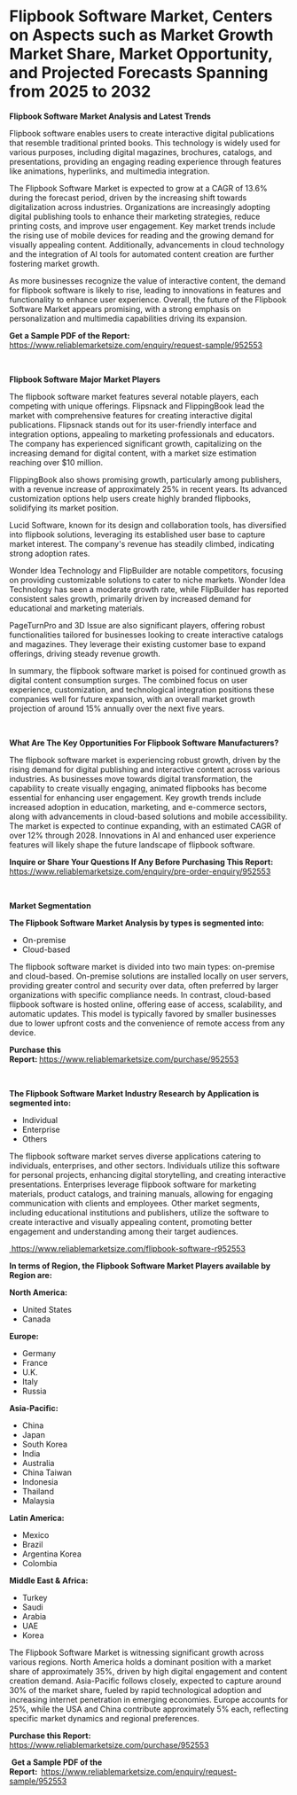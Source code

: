 <p><h1>Flipbook Software Market, Centers on Aspects such as Market Growth Market Share, Market Opportunity, and Projected Forecasts Spanning from 2025 to 2032</h1></p><p><strong>Flipbook Software Market Analysis and Latest Trends</strong></p>
<p><p>Flipbook software enables users to create interactive digital publications that resemble traditional printed books. This technology is widely used for various purposes, including digital magazines, brochures, catalogs, and presentations, providing an engaging reading experience through features like animations, hyperlinks, and multimedia integration. </p><p>The Flipbook Software Market is expected to grow at a CAGR of 13.6% during the forecast period, driven by the increasing shift towards digitalization across industries. Organizations are increasingly adopting digital publishing tools to enhance their marketing strategies, reduce printing costs, and improve user engagement. Key market trends include the rising use of mobile devices for reading and the growing demand for visually appealing content. Additionally, advancements in cloud technology and the integration of AI tools for automated content creation are further fostering market growth. </p><p>As more businesses recognize the value of interactive content, the demand for flipbook software is likely to rise, leading to innovations in features and functionality to enhance user experience. Overall, the future of the Flipbook Software Market appears promising, with a strong emphasis on personalization and multimedia capabilities driving its expansion.</p></p>
<p><strong>Get a Sample PDF of the Report:&nbsp;</strong> <a href="https://www.reliablemarketsize.com/enquiry/request-sample/952553?utm_campaign=3270&utm_medium=2&utm_source=Github&utm_content=ia&utm_term=17042025&utm_id=flipbook-software">https://www.reliablemarketsize.com/enquiry/request-sample/952553</a></p>
<p>&nbsp;</p>
<p><strong>Flipbook Software Major Market Players</strong></p>
<p><p>The flipbook software market features several notable players, each competing with unique offerings. Flipsnack and FlippingBook lead the market with comprehensive features for creating interactive digital publications. Flipsnack stands out for its user-friendly interface and integration options, appealing to marketing professionals and educators. The company has experienced significant growth, capitalizing on the increasing demand for digital content, with a market size estimation reaching over $10 million.</p><p>FlippingBook also shows promising growth, particularly among publishers, with a revenue increase of approximately 25% in recent years. Its advanced customization options help users create highly branded flipbooks, solidifying its market position.</p><p>Lucid Software, known for its design and collaboration tools, has diversified into flipbook solutions, leveraging its established user base to capture market interest. The company's revenue has steadily climbed, indicating strong adoption rates.</p><p>Wonder Idea Technology and FlipBuilder are notable competitors, focusing on providing customizable solutions to cater to niche markets. Wonder Idea Technology has seen a moderate growth rate, while FlipBuilder has reported consistent sales growth, primarily driven by increased demand for educational and marketing materials.</p><p>PageTurnPro and 3D Issue are also significant players, offering robust functionalities tailored for businesses looking to create interactive catalogs and magazines. They leverage their existing customer base to expand offerings, driving steady revenue growth.</p><p>In summary, the flipbook software market is poised for continued growth as digital content consumption surges. The combined focus on user experience, customization, and technological integration positions these companies well for future expansion, with an overall market growth projection of around 15% annually over the next five years.</p></p>
<p>&nbsp;</p>
<p><strong>What Are The Key Opportunities For Flipbook Software Manufacturers?</strong></p>
<p><p>The flipbook software market is experiencing robust growth, driven by the rising demand for digital publishing and interactive content across various industries. As businesses move towards digital transformation, the capability to create visually engaging, animated flipbooks has become essential for enhancing user engagement. Key growth trends include increased adoption in education, marketing, and e-commerce sectors, along with advancements in cloud-based solutions and mobile accessibility. The market is expected to continue expanding, with an estimated CAGR of over 12% through 2028. Innovations in AI and enhanced user experience features will likely shape the future landscape of flipbook software.</p></p>
<p><strong>Inquire or Share Your Questions If Any Before Purchasing This Report:</strong> <a href="https://www.reliablemarketsize.com/enquiry/pre-order-enquiry/952553?utm_campaign=3270&utm_medium=2&utm_source=Github&utm_content=ia&utm_term=17042025&utm_id=flipbook-software">https://www.reliablemarketsize.com/enquiry/pre-order-enquiry/952553</a></p>
<p>&nbsp;</p>
<p><strong>Market Segmentation</strong></p>
<p><strong>The Flipbook Software Market Analysis by types is segmented into:</strong></p>
<p><ul><li>On-premise</li><li>Cloud-based</li></ul></p>
<p><p>The flipbook software market is divided into two main types: on-premise and cloud-based. On-premise solutions are installed locally on user servers, providing greater control and security over data, often preferred by larger organizations with specific compliance needs. In contrast, cloud-based flipbook software is hosted online, offering ease of access, scalability, and automatic updates. This model is typically favored by smaller businesses due to lower upfront costs and the convenience of remote access from any device.</p></p>
<p><strong>Purchase this Report:&nbsp;</strong><a href="https://www.reliablemarketsize.com/purchase/952553?utm_campaign=3270&utm_medium=2&utm_source=Github&utm_content=ia&utm_term=17042025&utm_id=flipbook-software">https://www.reliablemarketsize.com/purchase/952553</a></p>
<p>&nbsp;</p>
<p><strong>The Flipbook Software Market Industry Research by Application is segmented into:</strong></p>
<p><ul><li>Individual</li><li>Enterprise</li><li>Others</li></ul></p>
<p><p>The flipbook software market serves diverse applications catering to individuals, enterprises, and other sectors. Individuals utilize this software for personal projects, enhancing digital storytelling, and creating interactive presentations. Enterprises leverage flipbook software for marketing materials, product catalogs, and training manuals, allowing for engaging communication with clients and employees. Other market segments, including educational institutions and publishers, utilize the software to create interactive and visually appealing content, promoting better engagement and understanding among their target audiences.</p></p>
<p><a href="https://www.reliablemarketsize.com/flipbook-software-r952553?utm_campaign=3270&utm_medium=2&utm_source=Github&utm_content=ia&utm_term=17042025&utm_id=flipbook-software">&nbsp;https://www.reliablemarketsize.com/flipbook-software-r952553</a></p>
<p><strong>In terms of Region, the Flipbook Software Market Players available by Region are:</strong></p>
<p>
    <p> <strong> North America: </strong>
        <ul>
            <li>United States</li>
            <li>Canada</li>
        </ul>
        </p> 
    <p> <strong> Europe: </strong>
        <ul>
            <li>Germany</li>
            <li>France</li>
            <li>U.K.</li>
            <li>Italy</li>
            <li>Russia</li>
        </ul>
        </p> 
    <p> <strong> Asia-Pacific: </strong>
        <ul>
            <li>China</li>
            <li>Japan</li>
            <li>South Korea</li>
            <li>India</li>
            <li>Australia</li>
            <li>China Taiwan</li>
            <li>Indonesia</li>
            <li>Thailand</li>
            <li>Malaysia</li>
        </ul>
        </p> 
    <p> <strong> Latin America: </strong>
        <ul>
            <li>Mexico</li>
            <li>Brazil</li>
            <li>Argentina Korea</li>
            <li>Colombia</li>
        </ul>
        </p> 
    <p> <strong> Middle East & Africa: </strong>
        <ul>
            <li>Turkey</li>
            <li>Saudi</li>
            <li>Arabia</li>
            <li>UAE</li>
            <li>Korea</li>
        </ul>
    </p>
    </p>
<p><p>The Flipbook Software Market is witnessing significant growth across various regions. North America holds a dominant position with a market share of approximately 35%, driven by high digital engagement and content creation demand. Asia-Pacific follows closely, expected to capture around 30% of the market share, fueled by rapid technological adoption and increasing internet penetration in emerging economies. Europe accounts for 25%, while the USA and China contribute approximately 5% each, reflecting specific market dynamics and regional preferences.</p></p>
<p><strong>Purchase this Report: </strong><a href="https://www.reliablemarketsize.com/purchase/952553?utm_campaign=3270&utm_medium=2&utm_source=Github&utm_content=ia&utm_term=17042025&utm_id=flipbook-software">https://www.reliablemarketsize.com/purchase/952553</a></p>
<p>&nbsp;<strong>Get a Sample PDF of the Report:&nbsp;&nbsp;</strong><a href="https://www.reliablemarketsize.com/enquiry/request-sample/952553?utm_campaign=3270&utm_medium=2&utm_source=Github&utm_content=ia&utm_term=17042025&utm_id=flipbook-software">https://www.reliablemarketsize.com/enquiry/request-sample/952553</a></p>
<p><strong></strong></p>
<p><p></p><p></p><p></p></p>